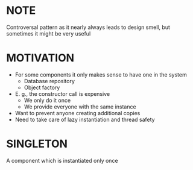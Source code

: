 # NOTE
Controversal pattern as it nearly always leads to design smell,
but sometimes it might be very useful

# MOTIVATION
- For some components it only makes sense to have one in the system
  - Database repository
  - Object factory
- E. g., the constructor call is expensive
  - We only do it once
  - We provide everyone with the same instance
- Want to prevent anyone creating additional copies
- Need to take care of lazy instantiation and thread safety

# SINGLETON
A component which is instantiated only once
